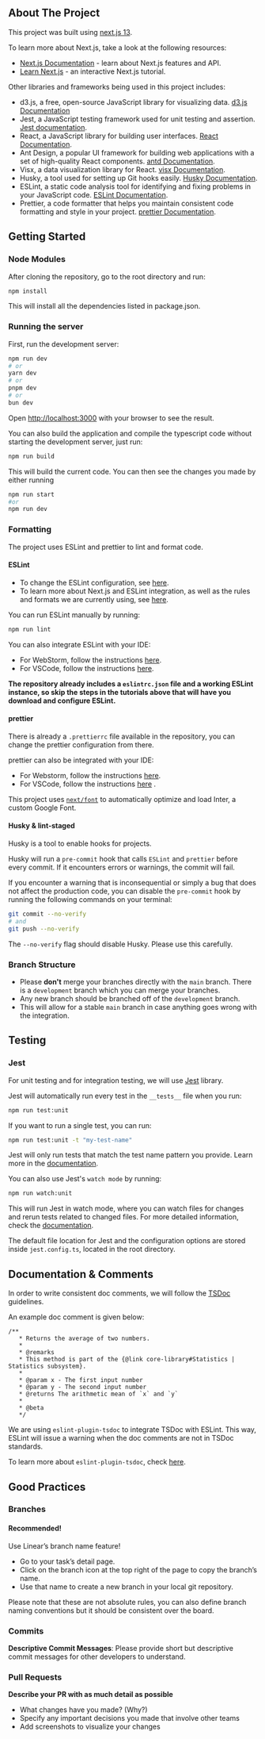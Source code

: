 ## About The Project

This project was built using [next.js 13](https://nextjs.org/).

To learn more about Next.js, take a look at the following resources:

- [Next.js Documentation](https://nextjs.org/docs) - learn about Next.js features and API.
- [Learn Next.js](https://nextjs.org/learn) - an interactive Next.js tutorial.

Other libraries and frameworks being used in this project includes:

- d3.js, a free, open-source JavaScript library for visualizing data. [d3.js Documentation](https://d3js.org/getting-started)
- Jest, a JavaScript testing framework used for unit testing and assertion. [Jest documentation](https://jestjs.io/).
- React, a JavaScript library for building user interfaces. [React Documentation](https://react.dev/).
- Ant Design, a popular UI framework for building web applications with a set of high-quality React components. [antd Documentation](https://ant.design/).
- Visx, a data visualization library for React. [visx Documentation](https://airbnb.io/visx/docs).
- Husky, a tool used for setting up Git hooks easily. [Husky Documentation](https://typicode.github.io/husky/getting-started.html).
- ESLint, a static code analysis tool for identifying and fixing problems in your JavaScript code. [ESLint Documentation](https://eslint.org/docs/latest/).
- Prettier, a code formatter that helps you maintain consistent code formatting and style in your project. [prettier Documentation](https://prettier.io/).

## Getting Started

### Node Modules

After cloning the repository, go to the root directory and run:

```bash
npm install
```

This will install all the dependencies listed in package.json.

### Running the server

First, run the development server:

```bash
npm run dev
# or
yarn dev
# or
pnpm dev
# or
bun dev
```

Open [http://localhost:3000](http://localhost:3000) with your browser to see the result.

You can also build the application and compile the typescript code without starting the development server, just run:

```bash
npm run build
```

This will build the current code. You can then see the changes you made by either running

```bash
npm run start
#or
npm run dev
```

### Formatting

The project uses ESLint and prettier to lint and format code.

#### ESLint

- To change the ESLint configuration, see [here](https://eslint.org/docs/latest/use/configure/).
- To learn more about Next.js and ESLint integration, as well as the rules and formats we are currently using,
  see [here](https://nextjs.org/docs/pages/building-your-application/configuring/eslint).

You can run ESLint manually by running:

```bash
npm run lint
```

You can also integrate ESLint with your IDE:

- For WebStorm, follow the
  instructions [here](https://www.jetbrains.com/help/webstorm/eslint.html#ws_js_eslint_automatic_configuration).
- For VSCode, follow the instructions [here](https://marketplace.visualstudio.com/items?itemName=dbaeumer.vscode-eslint).

**The repository already includes a `eslintrc.json` file and a working ESLint instance, so skip the steps in the tutorials above that will have you download and configure ESLint.**

#### prettier

There is already a `.prettierrc` file available in the repository, you can change the prettier configuration from
there.

prettier can also be integrated with your IDE:

- For Webstorm, follow the instructions [here](https://prettier.io/docs/en/webstorm).
- For VSCode, follow the instructions [here](https://marketplace.visualstudio.com/items?itemName=esbenp.prettier-vscode)
  .

This project uses [`next/font`](https://nextjs.org/docs/basic-features/font-optimization) to automatically optimize and
load Inter, a custom Google Font.

#### Husky & lint-staged

Husky is a tool to enable hooks for projects.

Husky will run a `pre-commit` hook that calls `ESLint` and `prettier` before every commit. If it encounters errors or
warnings, the commit will fail.

If you encounter a warning that is inconsequential or simply a bug that does not affect the production code, you can
disable the `pre-commit` hook by running the following commands on your terminal:

```Bash
git commit --no-verify
# and
git push --no-verify
```

The `--no-verify` flag should disable Husky. Please use this carefully.

### Branch Structure

- Please **don't** merge your branches directly with the `main` branch. There is a `development` branch which you can merge your branches.
- Any new branch should be branched off of the `development` branch.
- This will allow for a stable `main` branch in case anything goes wrong with the integration.

## Testing

### Jest

For unit testing and for integration testing, we will use [Jest](https://jestjs.io/) library.

Jest will automatically run every test in the `__tests__` file when you run:

```bash
npm run test:unit
```

If you want to run a single test, you can run:

```bash
npm run test:unit -t "my-test-name"
```

Jest will only run tests that match the test name pattern you provide. Learn more in the [documentation](https://jestjs.io/docs/cli#--testnamepatternregex).

You can also use Jest's `watch mode` by running:

```bash
npm run watch:unit
```

This will run Jest in watch mode, where you can watch files for changes and rerun tests related to changed files. For more detailed information, check the [documentation](https://jestjs.io/docs/cli#--watch).

The default file location for Jest and the configuration options are stored inside `jest.config.ts`, located in the root directory.

## Documentation & Comments

In order to write consistent doc comments, we will follow the [TSDoc](https://tsdoc.org/) guidelines.

An example doc comment is given below:

```
/**
   * Returns the average of two numbers.
   *
   * @remarks
   * This method is part of the {@link core-library#Statistics | Statistics subsystem}.
   *
   * @param x - The first input number
   * @param y - The second input number
   * @returns The arithmetic mean of `x` and `y`
   *
   * @beta
   */
```

We are using `eslint-plugin-tsdoc` to integrate TSDoc with ESLint. This way, ESLint will issue a warning when the doc
comments are not in TSDoc standards.

To learn more about `eslint-plugin-tsdoc`, check [here](https://www.npmjs.com/package/eslint-plugin-tsdoc).

## Good Practices

### Branches

#### Recommended!

Use Linear’s branch name feature!

- Go to your task’s detail page.
- Click on the branch icon at the top right of the page to copy the branch’s name.
- Use that name to create a new branch in your local git repository.

Please note that these are not absolute rules, you can also define branch naming conventions but it should be consistent over the board.

### Commits

**Descriptive Commit Messages**: Please provide short but descriptive commit messages for other developers to understand.

### Pull Requests

**Describe your PR with as much detail as possible**

- What changes have you made? (Why?)
- Specify any important decisions you made that involve other teams
- Add screenshots to visualize your changes
